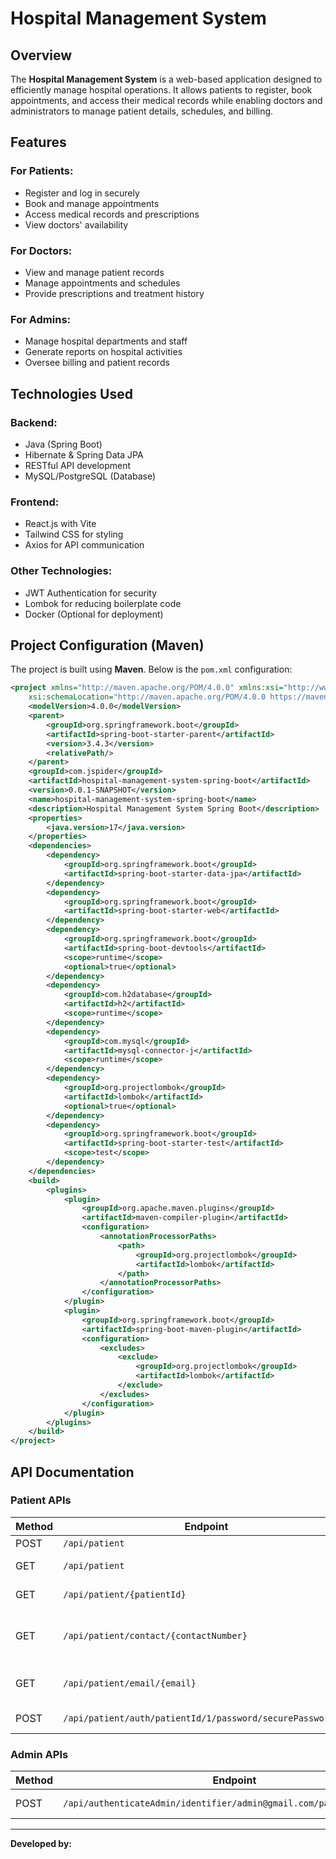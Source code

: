 # Hospital Management System

## Overview

The **Hospital Management System** is a web-based application designed to efficiently manage hospital operations. It allows patients to register, book appointments, and access their medical records while enabling doctors and administrators to manage patient details, schedules, and billing.

## Features

### **For Patients:**
- Register and log in securely
- Book and manage appointments
- Access medical records and prescriptions
- View doctors' availability

### **For Doctors:**
- View and manage patient records
- Manage appointments and schedules
- Provide prescriptions and treatment history

### **For Admins:**
- Manage hospital departments and staff
- Generate reports on hospital activities
- Oversee billing and patient records

## Technologies Used

### **Backend:**
- Java (Spring Boot)
- Hibernate & Spring Data JPA
- RESTful API development
- MySQL/PostgreSQL (Database)

### **Frontend:**
- React.js with Vite
- Tailwind CSS for styling
- Axios for API communication

### **Other Technologies:**
- JWT Authentication for security
- Lombok for reducing boilerplate code
- Docker (Optional for deployment)

## Project Configuration (Maven)

The project is built using **Maven**. Below is the `pom.xml` configuration:

```xml
<project xmlns="http://maven.apache.org/POM/4.0.0" xmlns:xsi="http://www.w3.org/2001/XMLSchema-instance"
    xsi:schemaLocation="http://maven.apache.org/POM/4.0.0 https://maven.apache.org/xsd/maven-4.0.0.xsd">
    <modelVersion>4.0.0</modelVersion>
    <parent>
        <groupId>org.springframework.boot</groupId>
        <artifactId>spring-boot-starter-parent</artifactId>
        <version>3.4.3</version>
        <relativePath/>
    </parent>
    <groupId>com.jspider</groupId>
    <artifactId>hospital-management-system-spring-boot</artifactId>
    <version>0.0.1-SNAPSHOT</version>
    <name>hospital-management-system-spring-boot</name>
    <description>Hospital Management System Spring Boot</description>
    <properties>
        <java.version>17</java.version>
    </properties>
    <dependencies>
        <dependency>
            <groupId>org.springframework.boot</groupId>
            <artifactId>spring-boot-starter-data-jpa</artifactId>
        </dependency>
        <dependency>
            <groupId>org.springframework.boot</groupId>
            <artifactId>spring-boot-starter-web</artifactId>
        </dependency>
        <dependency>
            <groupId>org.springframework.boot</groupId>
            <artifactId>spring-boot-devtools</artifactId>
            <scope>runtime</scope>
            <optional>true</optional>
        </dependency>
        <dependency>
            <groupId>com.h2database</groupId>
            <artifactId>h2</artifactId>
            <scope>runtime</scope>
        </dependency>
        <dependency>
            <groupId>com.mysql</groupId>
            <artifactId>mysql-connector-j</artifactId>
            <scope>runtime</scope>
        </dependency>
        <dependency>
            <groupId>org.projectlombok</groupId>
            <artifactId>lombok</artifactId>
            <optional>true</optional>
        </dependency>
        <dependency>
            <groupId>org.springframework.boot</groupId>
            <artifactId>spring-boot-starter-test</artifactId>
            <scope>test</scope>
        </dependency>
    </dependencies>
    <build>
        <plugins>
            <plugin>
                <groupId>org.apache.maven.plugins</groupId>
                <artifactId>maven-compiler-plugin</artifactId>
                <configuration>
                    <annotationProcessorPaths>
                        <path>
                            <groupId>org.projectlombok</groupId>
                            <artifactId>lombok</artifactId>
                        </path>
                    </annotationProcessorPaths>
                </configuration>
            </plugin>
            <plugin>
                <groupId>org.springframework.boot</groupId>
                <artifactId>spring-boot-maven-plugin</artifactId>
                <configuration>
                    <excludes>
                        <exclude>
                            <groupId>org.projectlombok</groupId>
                            <artifactId>lombok</artifactId>
                        </exclude>
                    </excludes>
                </configuration>
            </plugin>
        </plugins>
    </build>
</project>
```

## API Documentation

### **Patient APIs**

| Method | Endpoint | Description |
|--------|----------------------------------------|--------------------------------------------|
| POST   | `/api/patient`                        | Save Patient |
| GET    | `/api/patient`                        | Retrieve All Patients |
| GET    | `/api/patient/{patientId}`            | Retrieve Patient by ID |
| GET    | `/api/patient/contact/{contactNumber}`| Retrieve Patient by Contact Number |
| GET    | `/api/patient/email/{email}`          | Retrieve Patient by Email |
| POST   | `/api/patient/auth/patientId/1/password/securePassword123` | Authenticate Patient |

### **Admin APIs**

| Method | Endpoint | Description |
|--------|-----------------------------------------------------|----------------------|
| POST   | `/api/authenticateAdmin/identifier/admin@gmail.com/password/admin123` | Authenticate Admin |

---

**Developed by:** 

